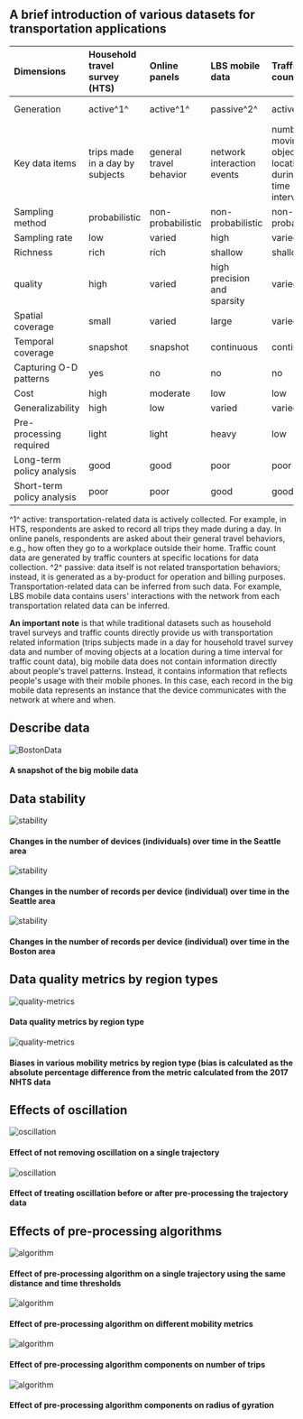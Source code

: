 ## A brief introduction of various datasets for transportation applications


| Dimensions      | Household travel survey (HTS) | Online panels | LBS mobile data | Traffic counts | Smart card data |
| :---        |    :----   |  :--- |   :--- |  :---  | :--- |
| Generation      | active^1^ | active^1^   | passive^2^ | active^1^ | active-passive |
| Key data items  | trips made in a day by subjects | general travel behavior  | network interaction events| number of moving objects at a location during a time interval | a tap in the system |
| Sampling method | probabilistic | non-probabilistic | non-probabilistic | non-probabilistic | non-probabilistic |
| Sampling rate | low | varied | high | varied | high |
| Richness | rich | rich | shallow | shallow | shallow |
| quality | high | varied | high precision and sparsity | varied | varied |
| Spatial coverage | small | varied | large | varied | varied |
| Temporal coverage | snapshot | snapshot | continuous | continuous | continuous |
| Capturing O-D patterns | yes | no | no | no | yes |
| Cost | high | moderate | low | low | low |
| Generalizability | high | low | varied | varied | varied |
| Pre-processing required | light | light | heavy | low | varied |
| Long-term policy analysis | good | good | poor | poor | poor |
| Short-term  policy analysis | poor | poor | good | good | good |

^1^ active: transportation-related data is actively collected. For example, in HTS, respondents are asked to record all trips they made during a day. In online panels, respondents are asked about their general travel behaviors, e.g., how often they go to a workplace outside their home. Traffic count data are generated by traffic counters at specific locations for data collection. 
^2^ passive: data itself is not related transportation behaviors; instead, it is generated as a by-product for operation and billing purposes. Transportation-related data can be inferred from such data. For example, LBS mobile data contains users' interactions with the network from each transportation related data can be inferred. 

**An important note** is that while traditional datasets such as  household travel surveys and traffic counts directly provide us with transportation related information (trips subjects made in a day for household travel survey data and number of moving objects at a location during a time interval for traffic count data), big mobile data does not contain information directly about people's travel patterns. Instead, it contains information that reflects people's usage with their mobile phones. In this case, each record in the big mobile data represents an instance that the device communicates with the network at where and when. 


## Describe data

![BostonData](https://github.com/bigdata4mobility/bigdata4mobility.github.io/blob/main/assets/describe-data-boston.png)
#### A snapshot of the big mobile data

## Data stability
![stability](https://github.com/bigdata4mobility/bigdata4mobility.github.io/blob/main/assets/data-stability-seattle.jpg)
#### Changes in the number of devices (individuals) over time in the Seattle area

![stability](https://github.com/bigdata4mobility/bigdata4mobility.github.io/blob/main/assets/data-stability-seattle2.jpg)
#### Changes in the number of records per device (individual) over time in the Seattle area

![stability](https://github.com/bigdata4mobility/bigdata4mobility.github.io/blob/main/assets/data-stability-boston.png)
#### Changes in the number of records per device (individual) over time in the Boston area

## Data quality metrics by region types
![quality-metrics](https://github.com/bigdata4mobility/bigdata4mobility.github.io/blob/main/assets/data-quality-metrics-by-region-type.png)
#### Data quality metrics by region type

![quality-metrics](https://github.com/bigdata4mobility/bigdata4mobility.github.io/blob/main/assets/biases-in-mobility-metric-by-region-type.png)
#### Biases in various mobility metrics by region type (bias is calculated as the absolute percentage difference from the metric calculated from the 2017 NHTS data

## Effects of oscillation
![oscillation](https://github.com/bigdata4mobility/bigdata4mobility.github.io/blob/main/assets/effect-of-oscillation.png)
#### Effect of not removing oscillation on a single trajectory

![oscillation](https://github.com/bigdata4mobility/bigdata4mobility.github.io/blob/main/assets/effect-of-pre-or-post-oscillation-treatment.jpg)
#### Effect of treating oscillation before or after pre-processing the trajectory data

## Effects of pre-processing algorithms
![algorithm](https://github.com/bigdata4mobility/bigdata4mobility.github.io/blob/main/assets/effect-of-algorithm.png)
#### Effect of pre-processing algorithm on a single trajectory using the same distance and time thresholds

![algorithm](https://github.com/bigdata4mobility/bigdata4mobility.github.io/blob/main/assets/effect-of-algorithm-on-mobility-metric.png)
#### Effect of pre-processing algorithm on different mobility metrics

![algorithm](https://github.com/bigdata4mobility/bigdata4mobility.github.io/blob/main/assets/effect-of-algorithm-components-on-trips.jpg)
#### Effect of pre-processing algorithm components on number of trips

![algorithm](https://github.com/bigdata4mobility/bigdata4mobility.github.io/blob/main/assets/effect-of-algorithm-components-on-ROG.jpg)
#### Effect of pre-processing algorithm components on radius of gyration